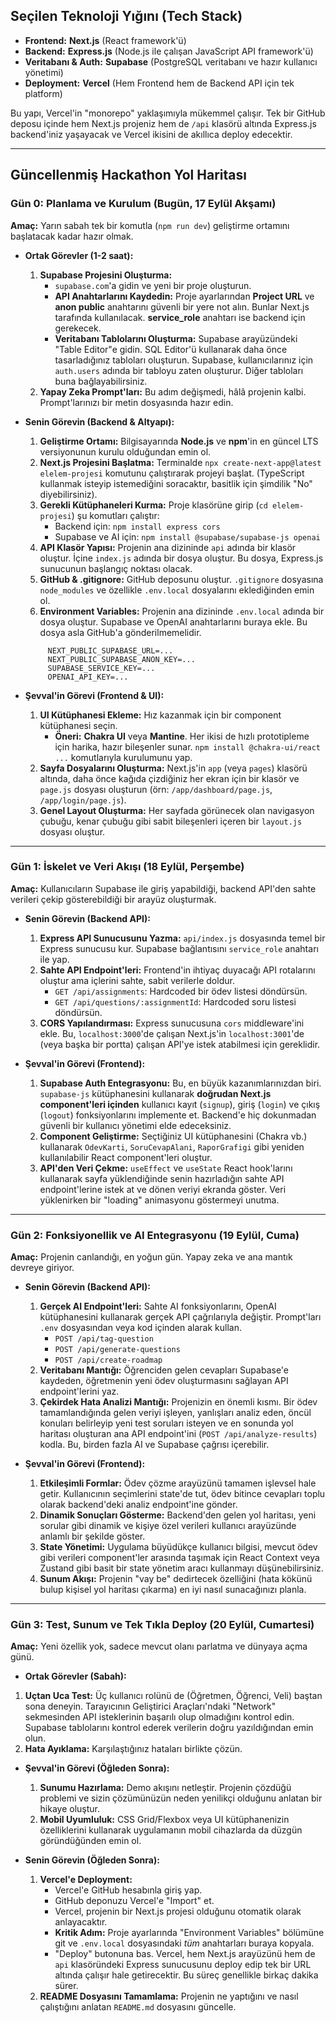 
## Seçilen Teknoloji Yığını (Tech Stack)

- **Frontend:** **Next.js** (React framework'ü)
- **Backend:** **Express.js** (Node.js ile çalışan JavaScript API framework'ü)
- **Veritabanı & Auth:** **Supabase** (PostgreSQL veritabanı ve hazır kullanıcı yönetimi)
- **Deployment:** **Vercel** (Hem Frontend hem de Backend API için tek platform)

Bu yapı, Vercel'in "monorepo" yaklaşımıyla mükemmel çalışır. Tek bir GitHub deposu içinde hem Next.js projeniz hem de `/api` klasörü altında Express.js backend'iniz yaşayacak ve Vercel ikisini de akıllıca deploy edecektir.

---

## Güncellenmiş Hackathon Yol Haritası

### Gün 0: Planlama ve Kurulum (Bugün, 17 Eylül Akşamı)

**Amaç:** Yarın sabah tek bir komutla (`npm run dev`) geliştirme ortamını başlatacak kadar hazır olmak.

- **Ortak Görevler (1-2 saat):**
    1. **Supabase Projesini Oluşturma:**
        - `supabase.com`'a gidin ve yeni bir proje oluşturun.
        - **API Anahtarlarını Kaydedin:** Proje ayarlarından **Project URL** ve **anon public** anahtarını güvenli bir yere not alın. Bunlar Next.js tarafında kullanılacak. **service_role** anahtarı ise backend için gerekecek.
        - **Veritabanı Tablolarını Oluşturma:** Supabase arayüzündeki "Table Editor"e gidin. SQL Editor'ü kullanarak daha önce tasarladığınız tabloları oluşturun. Supabase, kullanıcılarınız için `auth.users` adında bir tabloyu zaten oluşturur. Diğer tabloları buna bağlayabilirsiniz.
    2. **Yapay Zeka Prompt'ları:** Bu adım değişmedi, hâlâ projenin kalbi. Prompt'larınızı bir metin dosyasında hazır edin.
- **Senin Görevin (Backend & Altyapı):**
    1. **Geliştirme Ortamı:** Bilgisayarında **Node.js** ve **npm**'in en güncel LTS versiyonunun kurulu olduğundan emin ol.    
    2. **Next.js Projesini Başlatma:** Terminalde `npx create-next-app@latest elelem-projesi` komutunu çalıştırarak projeyi başlat. (TypeScript kullanmak isteyip istemediğini soracaktır, basitlik için şimdilik "No" diyebilirsiniz).
    3. **Gerekli Kütüphaneleri Kurma:** Proje klasörüne girip (`cd elelem-projesi`) şu komutları çalıştır:
	    - Backend için: `npm install express cors`
        - Supabase ve AI için: `npm install @supabase/supabase-js openai`
    4. **API Klasör Yapısı:** Projenin ana dizininde `api` adında bir klasör oluştur. İçine `index.js` adında bir dosya oluştur. Bu dosya, Express.js sunucunun başlangıç noktası olacak.
    5. **GitHub & .gitignore:** GitHub deposunu oluştur. `.gitignore` dosyasına `node_modules` ve özellikle `.env.local` dosyalarını eklediğinden emin ol.
    6. **Environment Variables:** Projenin ana dizininde `.env.local` adında bir dosya oluştur. Supabase ve OpenAI anahtarlarını buraya ekle. Bu dosya asla GitHub'a gönderilmemelidir.

   ```
        NEXT_PUBLIC_SUPABASE_URL=...
        NEXT_PUBLIC_SUPABASE_ANON_KEY=...
        SUPABASE_SERVICE_KEY=...
        OPENAI_API_KEY=...
	```


- **Şevval'in Görevi (Frontend & UI):**
    
    1. **UI Kütüphanesi Ekleme:** Hız kazanmak için bir component kütüphanesi seçin.
        - **Öneri:** **Chakra UI** veya **Mantine**. Her ikisi de hızlı prototipleme için harika, hazır bileşenler sunar. `npm install @chakra-ui/react ...` komutlarıyla kurulumunu yap.
    2. **Sayfa Dosyalarını Oluşturma:** Next.js'in `app` (veya `pages`) klasörü altında, daha önce kağıda çizdiğiniz her ekran için bir klasör ve `page.js` dosyası oluşturun (örn: `/app/dashboard/page.js`, `/app/login/page.js`).
    3. **Genel Layout Oluşturma:** Her sayfada görünecek olan navigasyon çubuğu, kenar çubuğu gibi sabit bileşenleri içeren bir `layout.js` dosyası oluştur.

---

### Gün 1: İskelet ve Veri Akışı (18 Eylül, Perşembe)

**Amaç:** Kullanıcıların Supabase ile giriş yapabildiği, backend API'den sahte verileri çekip gösterebildiği bir arayüz oluşturmak.

- **Senin Görevin (Backend API):**
    1. **Express API Sunucusunu Yazma:** `api/index.js` dosyasında temel bir Express sunucusu kur. Supabase bağlantısını `service_role` anahtarı ile yap.
    2. **Sahte API Endpoint'leri:** Frontend'in ihtiyaç duyacağı API rotalarını oluştur ama içlerini sahte, sabit verilerle doldur.
        - `GET /api/assignments`: Hardcoded bir ödev listesi döndürsün.
        - `GET /api/questions/:assignmentId`: Hardcoded soru listesi döndürsün.
    3. **CORS Yapılandırması:** Express sunucusuna `cors` middleware'ini ekle. Bu, `localhost:3000`'de çalışan Next.js'in `localhost:3001`'de (veya başka bir portta) çalışan API'ye istek atabilmesi için gereklidir.
- **Şevval'in Görevi (Frontend):**

    1. **Supabase Auth Entegrasyonu:** Bu, en büyük kazanımlarınızdan biri. `supabase-js` kütüphanesini kullanarak **doğrudan Next.js component'leri içinden** kullanıcı kayıt (`signup`), giriş (`login`) ve çıkış (`logout`) fonksiyonlarını implemente et. Backend'e hiç dokunmadan güvenli bir kullanıcı yönetimi elde edeceksiniz.
    2. **Component Geliştirme:** Seçtiğiniz UI kütüphanesini (Chakra vb.) kullanarak `OdevKarti`, `SoruCevapAlani`, `RaporGrafigi` gibi yeniden kullanılabilir React component'leri oluştur.
    3. **API'den Veri Çekme:** `useEffect` ve `useState` React hook'larını kullanarak sayfa yüklendiğinde senin hazırladığın sahte API endpoint'lerine istek at ve dönen veriyi ekranda göster. Veri yüklenirken bir "loading" animasyonu göstermeyi unutma.

---

### Gün 2: Fonksiyonellik ve AI Entegrasyonu (19 Eylül, Cuma)

**Amaç:** Projenin canlandığı, en yoğun gün. Yapay zeka ve ana mantık devreye giriyor.

- **Senin Görevin (Backend API):**
    1. **Gerçek AI Endpoint'leri:** Sahte AI fonksiyonlarını, OpenAI kütüphanesini kullanarak gerçek API çağrılarıyla değiştir. Prompt'ları `.env` dosyasından veya kod içinden alarak kullan.
        - `POST /api/tag-question`
        - `POST /api/generate-questions`
        - `POST /api/create-roadmap`
    2. **Veritabanı Mantığı:** Öğrenciden gelen cevapları Supabase'e kaydeden, öğretmenin yeni ödev oluşturmasını sağlayan API endpoint'lerini yaz.
    3. **Çekirdek Hata Analizi Mantığı:** Projenizin en önemli kısmı. Bir ödev tamamlandığında gelen veriyi işleyen, yanlışları analiz eden, öncül konuları belirleyip yeni test soruları isteyen ve en sonunda yol haritası oluşturan ana API endpoint'ini (`POST /api/analyze-results`) kodla. Bu, birden fazla AI ve Supabase çağrısı içerebilir.

- **Şevval'in Görevi (Frontend):**
    1. **Etkileşimli Formlar:** Ödev çözme arayüzünü tamamen işlevsel hale getir. Kullanıcının seçimlerini state'de tut, ödev bitince cevapları toplu olarak backend'deki analiz endpoint'ine gönder.
    2. **Dinamik Sonuçları Gösterme:** Backend'den gelen yol haritası, yeni sorular gibi dinamik ve kişiye özel verileri kullanıcı arayüzünde anlamlı bir şekilde göster.
    3. **State Yönetimi:** Uygulama büyüdükçe kullanıcı bilgisi, mevcut ödev gibi verileri component'ler arasında taşımak için React Context veya Zustand gibi basit bir state yönetim aracı kullanmayı düşünebilirsiniz.
    4. **Sunum Akışı:** Projenin "vay be" dedirtecek özelliğini (hata kökünü bulup kişisel yol haritası çıkarma) en iyi nasıl sunacağınızı planla.


---

### Gün 3: Test, Sunum ve Tek Tıkla Deploy (20 Eylül, Cumartesi)

**Amaç:** Yeni özellik yok, sadece mevcut olanı parlatma ve dünyaya açma günü.

- **Ortak Görevler (Sabah):**

1. **Uçtan Uca Test:** Üç kullanıcı rolünü de (Öğretmen, Öğrenci, Veli) baştan sona deneyin. Tarayıcının Geliştirici Araçları'ndaki "Network" sekmesinden API isteklerinin başarılı olup olmadığını kontrol edin. Supabase tablolarını kontrol ederek verilerin doğru yazıldığından emin olun.
2. **Hata Ayıklama:** Karşılaştığınız hataları birlikte çözün.

- **Şevval'in Görevi (Öğleden Sonra):**
    
    1. **Sunumu Hazırlama:** Demo akışını netleştir. Projenin çözdüğü problemi ve sizin çözümünüzün neden yenilikçi olduğunu anlatan bir hikaye oluştur.
    2. **Mobil Uyumluluk:** CSS Grid/Flexbox veya UI kütüphanenizin özelliklerini kullanarak uygulamanın mobil cihazlarda da düzgün göründüğünden emin ol.

- **Senin Görevin (Öğleden Sonra):**
    
    1. **Vercel'e Deployment:**
        - Vercel'e GitHub hesabınla giriş yap.
        - GitHub deponuzu Vercel'e "Import" et.
        - Vercel, projenin bir Next.js projesi olduğunu otomatik olarak anlayacaktır.
        - **Kritik Adım:** Proje ayarlarında "Environment Variables" bölümüne git ve `.env.local` dosyasındaki _tüm_ anahtarları buraya kopyala.
        - "Deploy" butonuna bas. Vercel, hem Next.js arayüzünü hem de `api` klasöründeki Express sunucusunu deploy edip tek bir URL altında çalışır hale getirecektir. Bu süreç genellikle birkaç dakika sürer.
    2. **README Dosyasını Tamamlama:** Projenin ne yaptığını ve nasıl çalıştığını anlatan `README.md` dosyasını güncelle.
